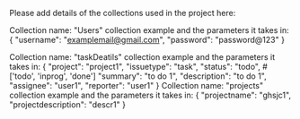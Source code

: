 Please add details of the collections used in the project here:

Collection name: "Users"
collection example and the parameters it takes in:
{
  "username": "examplemail@gmail.com",
  "password": "password@123"
}

Collection name: "taskDeatils"
collection example and the parameters it takes in:
{
  "project": "project1",
  "issuetype": "task",
  "status": "todo",   #['todo', 'inprog', 'done']
  "summary": "to do 1",
  "description": "to do 1",
  "assignee": "user1",
  "reporter": "user1"
}
Collection name: "projects"
collection example and the parameters it takes in:
{
  "projectname": "ghsjc1",
  "projectdescription": "descr1"
}


